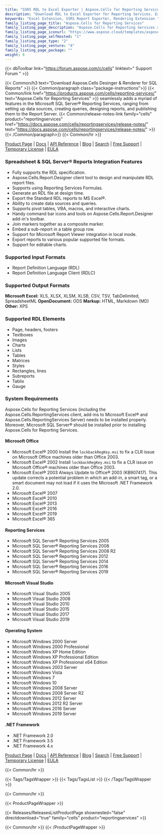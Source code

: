 ```yaml
---
title: "SSRS RDL to Excel Exporter | Aspose.Cells for Reporting Services"
description: "Download RDL to Excel Exporter for Reporting Services. Export RDL & RDLC reports to Excel spreadsheet file formats (XLS XLSX XLSM XLSB CSV SpreadsheetML HTML & ODS) with ease. "
keywords: "Excel Extension, SSRS Report Exporter, Rendering Extension "
family_listing_page_title: "Aspose.Cells for Reporting Services"
family_listing_page_description: "Aspose.Cells for Reporting Services allows you to deliver Excel reports from within the Microsoft SQL Server Reporting Services and Microsoft Report Viewer. Unlike the native exporter for Excel based reports - Aspose.Cells for Reporting Services allows the conversion of RDL & RDLC reports to a number of Excel spreadsheet file formats."
family_listing_page_iconurl: "https://www.aspose.cloud/templates/aspose/App_Themes/V3/images/cells/272x272/aspose_cells-for-reporting-services.png"
family_listing_page_selfHosted: "1"
family_listing_page_type: "2"
family_listing_page_venture: "4"
family_listing_page_package: ""
weight: 6
---
```


{{< dbToolbar link="https://forum.aspose.com/c/cells" linktext=" Support Forum " >}}

{{< Common/h3 text="Download Aspose.Cells Desinger & Renderer for SQL Reports"  >}}
{{< Common/paragraph class="package-instructions">}}
{{< Common/link href="https://products.aspose.com/cells/reporting-services/" text="Aspose.Cells for Reporting Services"  >}} seamlessly adds a myriad of features in the Microsoft SQL Server&reg; Reporting Services, ranging from setting up data sources, creating queries, designing reports, and publishing them to the Report Server.
{{< Common/release-notes-link family="cells" product="reportingservices" href="https://docs.aspose.com/cells/reportingservices/release-notes/" text="https://docs.aspose.com/cells/reportingservices/release-notes/"  >}}
{{< /Common/paragraph>}}
{{< Common/hr >}}

[Product Page](https://products.aspose.com/cells/reporting-services/) | [Docs](https://docs.aspose.com/cells/reportingservices/) | [API Reference](https://reference.aspose.com/cells/) | [Blog](https://blog.aspose.com/category/cells/) | [Search](https://search.aspose.com/) | [Free Support](https://forum.aspose.com/c/cells/9) | [Temporary License](https://purchase.aspose.com/temporary-license) | [EULA](https://about.aspose.com/legal/eula/)

### Spreadsheet & SQL Server&reg; Reports Integration Features

- Fully supports the RDL specification.
- Aspose.Cells.Report.Designer client tool to design and manipulate RDL report files.
- Supports using Reporting Services Formulas.
- Generate an RDL file at design time.
- Export the Standard RDL reports to MS Excel&reg;.
- Ability to create data sources and queries.
- Supports pivot tables, VBA, macros, and interactive charts.
- Handy command bar icons and tools on Aspose.Cells.Report.Designer add-in's toolbar.
- Join markers together as a composite marker.
- Embed a sub-report in a table group row.
- Support for Microsoft Report Viewer integration in local mode.
- Export reports to various popular supported file formats.
- Support for editable charts.

### Supported Input Formats

- Report Definition Language (RDL)
- Report Definition Language Client (RDLC)

### Supported Output Formats

**Microsoft Excel:** XLS, XLSX, XLSM, XLSB, CSV, TSV, TabDelimited, SpreadsheetML
**OpenDocument:** ODS
**Markup:** HTML, Markdown (MD)
**Other:** XPS

### Supported RDL Elements

- Page, headers, footers
- Textboxes
- Images
- Charts
- Lists
- Tables
- Matrices
- Styles
- Rectangles, lines
- Subreports
- Tablix
- Gauge

### System Requirements

Aspose.Cells for Reporting Services (including the Aspose.Cells.ReportingServices client, add-ins to Microsoft Excel&reg; and Aspose.Cells.ReportingServices Server) needs to be installed properly. Moreover, Microsoft SQL Server&reg; should be installed prior to installing Aspose.Cells for Reporting Services.

#### Microsoft Office

- Microsoft Excel&reg; 2000 Install the `lockbackRegKey.msi` to fix a CLR issue on Microsoft Office machines older than Office 2003.
- Microsoft Excel&reg; 2002 Install `lockbackRegKey.msi` to fix a CLR issue on Microsoft Office&reg; machines older than Office 2003.
- Microsoft Excel&reg; 2003 Always Update to Office&reg; 2003 (KB907417). This update corrects a potential problem in which an add-in, a smart tag, or a smart document may not load if it uses the Microsoft .NET Framework 2.0.
- Microsoft Excel&reg; 2007
- Microsoft Excel&reg; 2010
- Microsoft Excel&reg; 2013
- Microsoft Excel&reg; 2016
- Microsoft Excel&reg; 2019
- Microsoft Excel&reg; 365

#### Reporting Services

- Microsoft SQL Server&reg; Reporting Services 2005
- Microsoft SQL Server&reg; Reporting Services 2008
- Microsoft SQL Server&reg; Reporting Services 2008 R2
- Microsoft SQL Server&reg; Reporting Services 2012
- Microsoft SQL Server&reg; Reporting Services 2014
- Microsoft SQL Server&reg; Reporting Services 2016
- Microsoft SQL Server&reg; Reporting Services 2019

#### Microsoft Visual Studio

- Microsoft Visual Studio 2005
- Microsoft Visual Studio 2008
- Microsoft Visual Studio 2010
- Microsoft Visual Studio 2015
- Microsoft Visual Studio 2017
- Microsoft Visual Studio 2019

#### Operating System

- Microsoft Windows 2000 Server
- Microsoft Windows 2000 Professional
- Microsoft Windows XP Home Edition
- Microsoft Windows XP Professional Edition
- Microsoft Windows XP Professional x64 Edition
- Microsoft Windows 2003 Server
- Microsoft Windows Vista
- Microsoft Windows 7
- Microsoft Windows 10
- Microsoft Windows 2008 Server
- Microsoft Windows 2008 Server R2
- Microsoft Windows 2012 Server
- Microsoft Windows 2012 R2 Server
- Microsoft Windows 2016 Server
- Microsoft Windows 2019 Server

#### .NET Framework

- .NET Framework 2.0
- .NET Framework 3.5
- .NET Framework 4.x

[Product Page](https://products.aspose.com/cells/reporting-services/) | [Docs](https://docs.aspose.com/cells/reportingservices/) | [API Reference](https://reference.aspose.com/cells/) | [Blog](https://blog.aspose.com/category/cells/) | [Search](https://search.aspose.com/) | [Free Support](https://forum.aspose.com/c/cells/9) | [Temporary License](https://purchase.aspose.com/temporary-license) | [EULA](https://about.aspose.com/legal/eula/)

{{< Common/hr >}}

{{< Tags/TagsWrapper >}}
{{< Tags/TagsList >}}
{{< /Tags/TagsWrapper >}}

{{< Common/hr >}}

{{< ProductPageWrapper >}}

<!-- ReleasesListProductPage-->

{{< Releases/ReleasesListProductPage shownested="false"  directdownload="true" family="cells" product="reportingservices" >}}

<!-- /ReleasesListProductPage-->

{{< Common/hr >}}
{{< /ProductPageWrapper >}}

